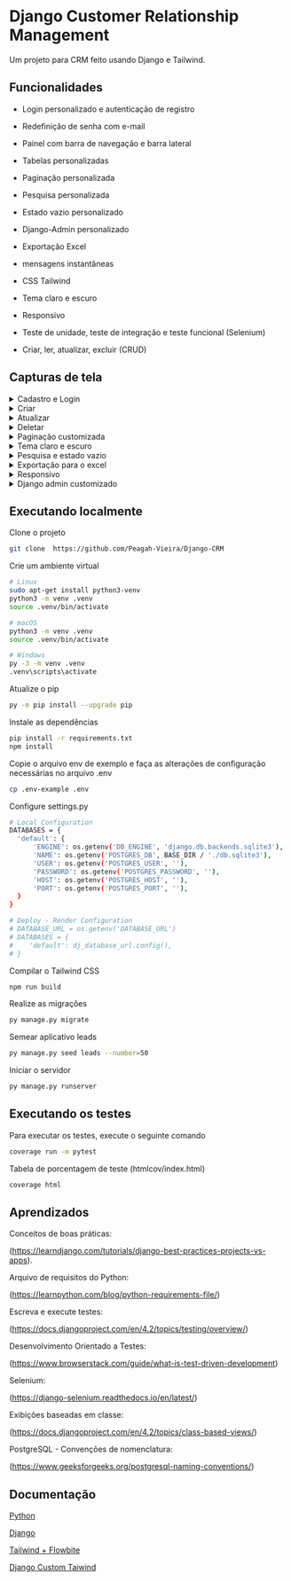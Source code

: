 # Django Customer Relationship Management

Um projeto para CRM feito usando Django e Tailwind.

## Funcionalidades

- Login personalizado e autenticação de registro

- Redefinição de senha com e-mail

- Painel com barra de navegação e barra lateral

- Tabelas personalizadas

- Paginação personalizada

- Pesquisa personalizada

- Estado vazio personalizado

- Django-Admin personalizado

- Exportação Excel

- mensagens instantâneas

- CSS Tailwind

- Tema claro e escuro

- Responsivo

- Teste de unidade, teste de integração e teste funcional (Selenium)

- Criar, ler, atualizar, excluir (CRUD)

## Capturas de tela

<details>
  <summary>Cadastro e Login</summary>

  ![Register_Login](https://github.com/Peagah-Vieira/Django-CRM/assets/105545343/d81ff8de-c579-4546-889b-d5b63afec74d)

</details>

<details>
  <summary>Criar</summary>

  ![Create](https://github.com/Peagah-Vieira/Django-CRM/assets/105545343/6b9a2a65-4046-4dde-9734-079c536675b1)

</details>

<details>
  <summary>Atualizar</summary>

  ![Update](https://github.com/Peagah-Vieira/Django-CRM/assets/105545343/03135f00-a153-45de-8f2d-40541bd2372b)

</details>

<details>
  <summary>Deletar</summary>

  ![Delete](https://github.com/Peagah-Vieira/Django-CRM/assets/105545343/5406f43a-888c-4a9a-90ca-bd53eda2c632)

</details>

<details>
  <summary>Paginação customizada</summary>

  ![Pagination](https://github.com/Peagah-Vieira/Django-CRM/assets/105545343/a832c505-0748-409d-8d41-ad810542d55f)

</details>

<details>
  <summary>Tema claro e escuro</summary>

  ![Theme_Switch](https://github.com/Peagah-Vieira/Django-CRM/assets/105545343/263b1a74-1293-4249-a97a-6b3a106ac56d)

</details>

<details>
  <summary>Pesquisa e estado vazio</summary>

  ![Search_Empty_State](https://github.com/Peagah-Vieira/Django-CRM/assets/105545343/63e186ff-de33-4597-8eac-6bb500ba506a)

</details>

<details>
  <summary>Exportação para o excel</summary>

  ![Export](https://github.com/Peagah-Vieira/Django-CRM/assets/105545343/d3a645d4-493a-4981-a5b3-db82667f9a68)

</details>

<details>
  <summary>Responsivo</summary>

  ![Responsive](https://github.com/Peagah-Vieira/Django-CRM/assets/105545343/3ea69c94-75a5-4f8e-a916-3487b101a0e1)

</details>

<details>
  <summary>Django admin customizado</summary>

  ![Django-Admin](https://github.com/Peagah-Vieira/Django-CRM/assets/105545343/944a29ab-8c9e-4f3e-b31b-b259cc772046)

</details>

## Executando localmente

Clone o projeto

```bash
git clone  https://github.com/Peagah-Vieira/Django-CRM
```

Crie um ambiente virtual

```bash
# Linux
sudo apt-get install python3-venv    
python3 -m venv .venv
source .venv/bin/activate

# macOS
python3 -m venv .venv
source .venv/bin/activate

# Windows
py -3 -m venv .venv
.venv\scripts\activate
```

Atualize o pip

```bash
py -m pip install --upgrade pip
```

Instale as dependências

```bash
pip install -r requirements.txt
npm install
```

Copie o arquivo env de exemplo e faça as alterações de configuração necessárias no arquivo .env

```bash
cp .env-example .env
```

Configure settings.py

```bash
# Local Configuration
DATABASES = {
  'default': {
      'ENGINE': os.getenv('DB_ENGINE', 'django.db.backends.sqlite3'),
      'NAME': os.getenv('POSTGRES_DB', BASE_DIR / './db.sqlite3'),
      'USER': os.getenv('POSTGRES_USER', ''),
      'PASSWORD': os.getenv('POSTGRES_PASSWORD', ''),
      'HOST': os.getenv('POSTGRES_HOST', ''),
      'PORT': os.getenv('POSTGRES_PORT', ''),
  }
}

# Deploy - Render Configuration
# DATABASE_URL = os.getenv('DATABASE_URL')
# DATABASES = {
#    'default': dj_database_url.config(),
# }
```

Compilar o Tailwind CSS

```bash
npm run build 
```

Realize as migrações

```bash
py manage.py migrate
```

Semear aplicativo leads

```bash
py manage.py seed leads --number=50
```

Iniciar o servidor

```bash
py manage.py runserver
```

## Executando os testes

Para executar os testes, execute o seguinte comando

```bash
coverage run -m pytest 
```

Tabela de porcentagem de teste (htmlcov/index.html)

```bash
coverage html
```

## Aprendizados

Conceitos de boas práticas:

(https://learndjango.com/tutorials/django-best-practices-projects-vs-apps).

Arquivo de requisitos do Python:

(https://learnpython.com/blog/python-requirements-file/)

Escreva e execute testes:

(https://docs.djangoproject.com/en/4.2/topics/testing/overview/)

Desenvolvimento Orientado a Testes:

(https://www.browserstack.com/guide/what-is-test-driven-development)

Selenium:

(https://django-selenium.readthedocs.io/en/latest/)

Exibições baseadas em classe:

(https://docs.djangoproject.com/en/4.2/topics/class-based-views/)

PostgreSQL - Convenções de nomenclatura:

(https://www.geeksforgeeks.org/postgresql-naming-conventions/)

## Documentação

[Python](https://www.python.org)

[Django](https://www.djangoproject.com)

[Tailwind + Flowbite](https://flowbite.com/docs/getting-started/django/)

[Django Custom Taiwind](https://github.com/Aleksi44/django-admin-tailwind)
